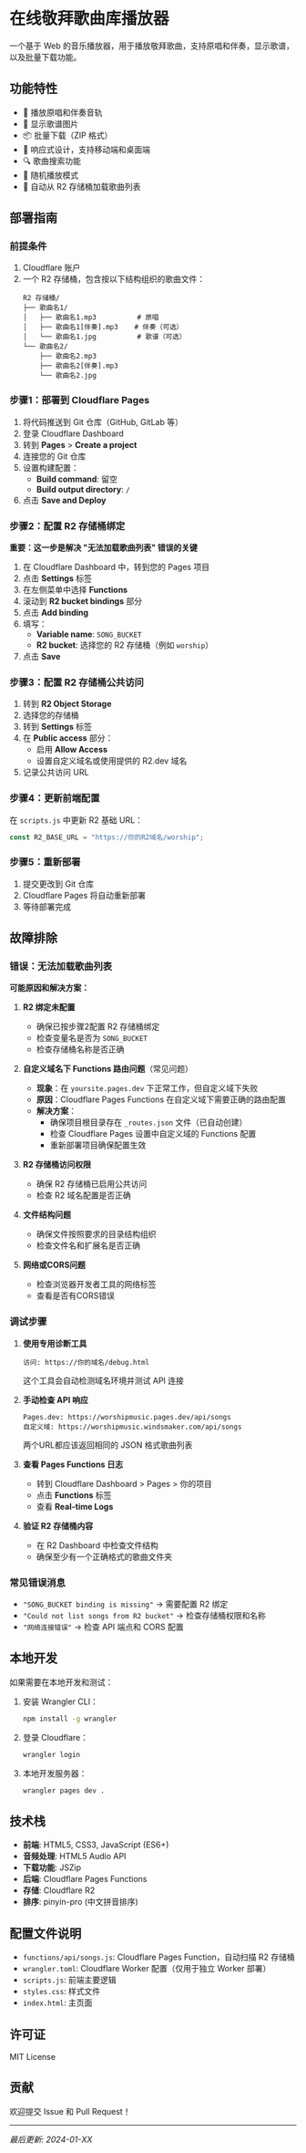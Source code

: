 # 在线敬拜歌曲库播放器

一个基于 Web 的音乐播放器，用于播放敬拜歌曲，支持原唱和伴奏，显示歌谱，以及批量下载功能。

## 功能特性

- 🎵 播放原唱和伴奏音轨
- 🎼 显示歌谱图片
- 📦 批量下载（ZIP 格式）
- 📱 响应式设计，支持移动端和桌面端
- 🔍 歌曲搜索功能
- 🎲 随机播放模式
- 📂 自动从 R2 存储桶加载歌曲列表

## 部署指南

### 前提条件

1. Cloudflare 账户
2. 一个 R2 存储桶，包含按以下结构组织的歌曲文件：
   ```
   R2 存储桶/
   ├── 歌曲名1/
   │   ├── 歌曲名1.mp3          # 原唱
   │   ├── 歌曲名1[伴奏].mp3    # 伴奏（可选）
   │   └── 歌曲名1.jpg          # 歌谱（可选）
   └── 歌曲名2/
       ├── 歌曲名2.mp3
       ├── 歌曲名2[伴奏].mp3
       └── 歌曲名2.jpg
   ```

### 步骤1：部署到 Cloudflare Pages

1. 将代码推送到 Git 仓库（GitHub, GitLab 等）
2. 登录 Cloudflare Dashboard
3. 转到 **Pages** > **Create a project**
4. 连接您的 Git 仓库
5. 设置构建配置：
   - **Build command**: 留空
   - **Build output directory**: `/`
6. 点击 **Save and Deploy**

### 步骤2：配置 R2 存储桶绑定

**重要：这一步是解决 "无法加载歌曲列表" 错误的关键**

1. 在 Cloudflare Dashboard 中，转到您的 Pages 项目
2. 点击 **Settings** 标签
3. 在左侧菜单中选择 **Functions**
4. 滚动到 **R2 bucket bindings** 部分
5. 点击 **Add binding**
6. 填写：
   - **Variable name**: `SONG_BUCKET`
   - **R2 bucket**: 选择您的 R2 存储桶（例如 `worship`）
7. 点击 **Save**

### 步骤3：配置 R2 存储桶公共访问

1. 转到 **R2 Object Storage**
2. 选择您的存储桶
3. 转到 **Settings** 标签
4. 在 **Public access** 部分：
   - 启用 **Allow Access**
   - 设置自定义域名或使用提供的 R2.dev 域名
5. 记录公共访问 URL

### 步骤4：更新前端配置

在 `scripts.js` 中更新 R2 基础 URL：

```javascript
const R2_BASE_URL = "https://你的R2域名/worship";
```

### 步骤5：重新部署

1. 提交更改到 Git 仓库
2. Cloudflare Pages 将自动重新部署
3. 等待部署完成

## 故障排除

### 错误：无法加载歌曲列表

**可能原因和解决方案：**

1. **R2 绑定未配置**
   - 确保已按步骤2配置 R2 存储桶绑定
   - 检查变量名是否为 `SONG_BUCKET`
   - 检查存储桶名称是否正确

2. **自定义域名下 Functions 路由问题**（常见问题）
   - **现象**：在 `yoursite.pages.dev` 下正常工作，但自定义域下失败
   - **原因**：Cloudflare Pages Functions 在自定义域下需要正确的路由配置
   - **解决方案**：
     - 确保项目根目录存在 `_routes.json` 文件（已自动创建）
     - 检查 Cloudflare Pages 设置中自定义域的 Functions 配置
     - 重新部署项目确保配置生效

3. **R2 存储桶访问权限**
   - 确保 R2 存储桶已启用公共访问
   - 检查 R2 域名配置是否正确

4. **文件结构问题**
   - 确保文件按照要求的目录结构组织
   - 检查文件名和扩展名是否正确

5. **网络或CORS问题**
   - 检查浏览器开发者工具的网络标签
   - 查看是否有CORS错误

### 调试步骤

1. **使用专用诊断工具**
   ```
   访问: https://你的域名/debug.html
   ```
   这个工具会自动检测域名环境并测试 API 连接

2. **手动检查 API 响应**
   ```
   Pages.dev: https://worshipmusic.pages.dev/api/songs
   自定义域: https://worshipmusic.windsmaker.com/api/songs
   ```
   两个URL都应该返回相同的 JSON 格式歌曲列表

3. **查看 Pages Functions 日志**
   - 转到 Cloudflare Dashboard > Pages > 你的项目
   - 点击 **Functions** 标签
   - 查看 **Real-time Logs**

4. **验证 R2 存储桶内容**
   - 在 R2 Dashboard 中检查文件结构
   - 确保至少有一个正确格式的歌曲文件夹

### 常见错误消息

- `"SONG_BUCKET binding is missing"` → 需要配置 R2 绑定
- `"Could not list songs from R2 bucket"` → 检查存储桶权限和名称
- `"网络连接错误"` → 检查 API 端点和 CORS 配置

## 本地开发

如果需要在本地开发和测试：

1. 安装 Wrangler CLI：
   ```bash
   npm install -g wrangler
   ```

2. 登录 Cloudflare：
   ```bash
   wrangler login
   ```

3. 本地开发服务器：
   ```bash
   wrangler pages dev .
   ```

## 技术栈

- **前端**: HTML5, CSS3, JavaScript (ES6+)
- **音频处理**: HTML5 Audio API
- **下载功能**: JSZip
- **后端**: Cloudflare Pages Functions
- **存储**: Cloudflare R2
- **排序**: pinyin-pro (中文拼音排序)

## 配置文件说明

- `functions/api/songs.js`: Cloudflare Pages Function，自动扫描 R2 存储桶
- `wrangler.toml`: Cloudflare Worker 配置（仅用于独立 Worker 部署）
- `scripts.js`: 前端主要逻辑
- `styles.css`: 样式文件
- `index.html`: 主页面

## 许可证

MIT License

## 贡献

欢迎提交 Issue 和 Pull Request！

---
*最后更新: 2024-01-XX*
<!-- 触发部署: 修复Cloudflare Pages内部错误 -->
